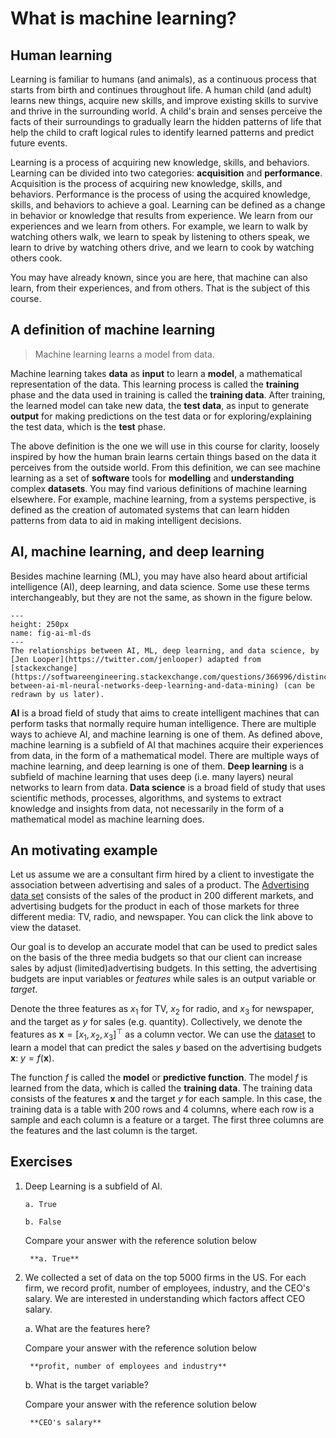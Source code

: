 # What is machine learning?

## Human learning

Learning is familiar to humans (and animals), as a continuous process that starts from birth and continues throughout life. A human child (and adult) learns new things, acquire new skills, and improve existing skills to survive and thrive in the surrounding world. A child's brain and senses perceive the facts of their surroundings to gradually learn the hidden patterns of life that help the child to craft logical rules to identify learned patterns and predict future events.

Learning is a process of acquiring new knowledge, skills, and behaviors. Learning can be divided into two categories: **acquisition** and **performance**. Acquisition is the process of acquiring new knowledge, skills, and behaviors. Performance is the process of using the acquired knowledge, skills, and behaviors to achieve a goal. Learning can be defined as a change in behavior or knowledge that results from experience. We learn from our experiences and we learn from others. For example, we learn to walk by watching others walk, we learn to speak by listening to others speak, we learn to drive by watching others drive, and we learn to cook by watching others cook.

You may have already known, since you are here, that machine can also learn, from their experiences, and from others. That is the subject of this course.

## A definition of machine learning

> Machine learning learns a model from data.

Machine learning takes **data** as **input** to learn a **model**, a mathematical representation of the data. This learning process is called the **training** phase and the data used in training is called the **training data**. After training, the learned model can take new data, the **test data**, as input to generate **output** for making predictions on the test data or for exploring/explaining the test data, which is the **test** phase.

The above definition is the one we will use in this course for clarity, loosely inspired by how the human brain learns certain things based on the data it perceives from the outside world. From this definition, we can see machine learning as a set of **software** tools for **modelling** and **understanding** complex **datasets**. You may find various definitions of machine learning elsewhere. For example, machine learning, from a systems perspective, is defined as the creation of automated systems that can learn hidden patterns from data to aid in making intelligent decisions.


## AI, machine learning, and deep learning

Besides machine learning (ML), you may have also heard about artificial intelligence (AI), deep learning, and data science. Some use these terms interchangeably, but they are not the same, as shown in the figure below.

```{figure} https://github.com/microsoft/ML-For-Beginners/raw/main/1-Introduction/1-intro-to-ML/images/ai-ml-ds.png
---
height: 250px
name: fig-ai-ml-ds
---
The relationships between AI, ML, deep learning, and data science, by [Jen Looper](https://twitter.com/jenlooper) adapted from [stackexchange](https://softwareengineering.stackexchange.com/questions/366996/distinction-between-ai-ml-neural-networks-deep-learning-and-data-mining) (can be redrawn by us later).
```

**AI** is a broad field of study that aims to create intelligent machines that can perform tasks that normally require human intelligence. There are multiple ways to achieve AI, and machine learning is one of them. As defined above, machine learning is a subfield of AI that machines acquire their experiences from data, in the form of a mathematical model. There are multiple ways of machine learning, and deep learning is one of them. **Deep learning** is a subfield of machine learning that uses deep (i.e. many layers) neural networks to learn from data. **Data science** is a broad field of study that uses scientific methods, processes, algorithms, and systems to extract knowledge and insights from data, not necessarily in the form of a mathematical model as machine learning does.

## An motivating example

Let us assume we are a consultant firm hired by a client to investigate the association between advertising and sales of a product. The [Advertising data set](https://github.com/pykale/transparentML/blob/main/data/Advertising.csv) consists of the sales of the product in 200 different markets, and advertising budgets for the product in each of those markets for three different media: TV, radio, and newspaper. You can click the link above to view the dataset.

Our goal is to develop an accurate model that can be used to predict sales on the basis of the three media budgets so that our client can increase sales by adjust (limited)advertising budgets. In this setting, the advertising budgets are input variables or _features_ while sales is an output variable or _target_.

Denote the three features as $x_1$ for TV, $x_2$ for radio, and $x_3$ for newspaper, and the target as $y$ for sales (e.g. quantity). Collectively, we denote the features as $\mathbf{x}= [x_1, x_2, x_3]^\top$ as a column vector. We can use the [dataset](https://github.com/pykale/transparentML/blob/main/data/Advertising.csv) to learn a model that can predict the sales $y$ based on the advertising budgets $\mathbf{x}$: $y = f(\mathbf{x})$.

The function $f$ is called the **model** or **predictive function**. The model $f$ is learned from the data, which is called the **training data**. The training data consists of the features $\mathbf{x}$ and the target $y$ for each sample. In this case, the training data is a table with 200 rows and 4 columns, where each row is a sample and each column is a feature or a target. The first three columns are the features and the last column is the target.

## Exercises

1. Deep Learning is a subfield of AI.

       a. True

       b. False
    Compare your answer with the reference solution below
   ```{toggle}
    **a. True**
   ```

2. We collected a set of data on the top 5000 firms in the US. For each firm, we record profit, number of employees, industry, and the CEO's salary. We are interested in understanding which factors affect CEO salary.

    a. What are the features here?

    Compare your answer with the reference solution below
   ```{toggle}
    **profit, number of employees and industry**
   ```
    b. What is the target variable?

   Compare your answer with the reference solution below
   ```{toggle}
    **CEO's salary**
   ```

